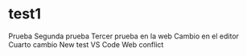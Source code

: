# test1

Prueba 
Segunda prueba
Tercer prueba en la web
Cambio en el editor
Cuarto cambio
New test
VS Code
Web conflict
